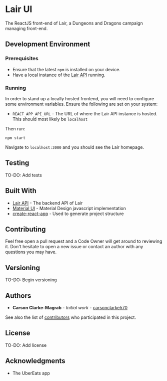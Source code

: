 # Lair UI

The ReactJS front-end of Lair, a Dungeons and Dragons campaign managing front-end.

## Development Environment

### Prerequisites

* Ensure that the latest `npm` is installed on your device.
* Have a local instance of the [Lair API](https://github.com/carsonclarke570/lair-api) running.

### Running

In order to stand up a locally hosted frontend, you will need to configure some environment variables. Ensure the following are set on your system:
* `REACT_APP_API_URL` - The URL of where the Lair API instance is hosted. This should most likely be `localhost`

Then run:
```
npm start
```

Navigate to `localhost:3000` and you should see the Lair homepage.

## Testing

TO-DO: Add tests

## Built With

* [Lair API](https://github.com/carsonclarke570/lair-api) - The backend API of Lair
* [Material UI](https://github.com/mui-org/material-ui) - Material Design javascript implementation
* [create-react-app](https://github.com/facebook/create-react-app) - Used to generate project structure

## Contributing

Feel free open a pull request and a Code Owner will get around to reviewing it. Don't hesitate to open a new issue or contact an author with any questions you may have.

## Versioning

TO-DO: Begin versioning

## Authors

* **Carson Clarke-Magrab** - *Initial work* - [carsonclarke570](https://github.com/carsonclarke570)

See also the list of [contributors](https://github.com/lair-ui/contributors) who participated in this project.

## License

TO-DO: Add license

## Acknowledgments

* The UberEats app
